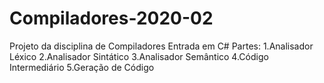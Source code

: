 # Compiladores-2020-02
Projeto da disciplina de Compiladores
Entrada em C#
Partes:
1.Analisador Léxico
2.Analisador Sintático
3.Analisador Semântico
4.Código Intermediário
5.Geração de Código
